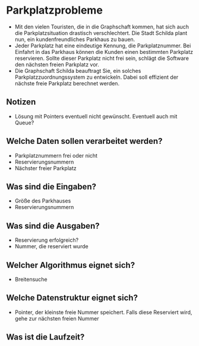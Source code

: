 # Parkplatzprobleme

- Mit den vielen Touristen, die in die Graphschaft kommen, hat sich auch die Parkplatzsituation
drastisch verschlechtert. Die Stadt Schilda plant nun, ein kundenfreundliches Parkhaus zu bauen. 
- Jeder Parkplatz hat eine eindeutige Kennung, die Parkplatznummer. Bei Einfahrt in das Parkhaus
können die Kunden einen bestimmten Parkplatz reservieren. Sollte dieser Parkplatz nicht frei sein,
schlägt die Software den nächsten freien Parkplatz vor.
- Die Graphschaft Schilda beauftragt Sie, ein solches Parkplatzzuordnungssystem zu entwickeln. Dabei
soll effizient der nächste freie Parkplatz berechnet werden.

## Notizen

- Lösung mit Pointers eventuell nicht gewünscht. Eventuell auch mit Queue?

## Welche Daten sollen verarbeitet werden?

- Parkplatznummern frei oder nicht
- Reservierungsnummern
- Nächster freier Parkplatz

## Was sind die Eingaben?

- Größe des Parkhauses
- Reservierungsnummern

## Was sind die Ausgaben?

- Reservierung erfolgreich?
- Nummer, die reserviert wurde

## Welcher Algorithmus eignet sich?

- Breitensuche

## Welche Datenstruktur eignet sich?

- Pointer, der kleinste freie Nummer speichert. Falls diese Reserviert wird, gehe zur nächsten freien Nummer

## Was ist die Laufzeit?


